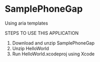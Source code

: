 SamplePhoneGap
==============

Using aria templates

STEPS TO USE THIS APPLICATION

1. Download and unzip SamplePhoneGap
2. Unzip HelloWorld
3. Run HelloWorld.xcodeproj using Xcode